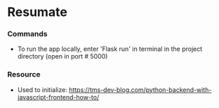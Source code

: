 # Resumate

### Commands
- To run the app locally, enter 'Flask run' in terminal in the project directory (open in port # 5000)

### Resource
- Used to initialize: https://tms-dev-blog.com/python-backend-with-javascript-frontend-how-to/
